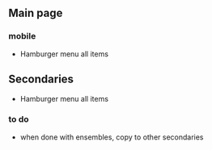## Main page
### mobile
- Hamburger menu all items


## Secondaries
- Hamburger menu all items


### to do
 - when done with ensembles, copy to other secondaries

